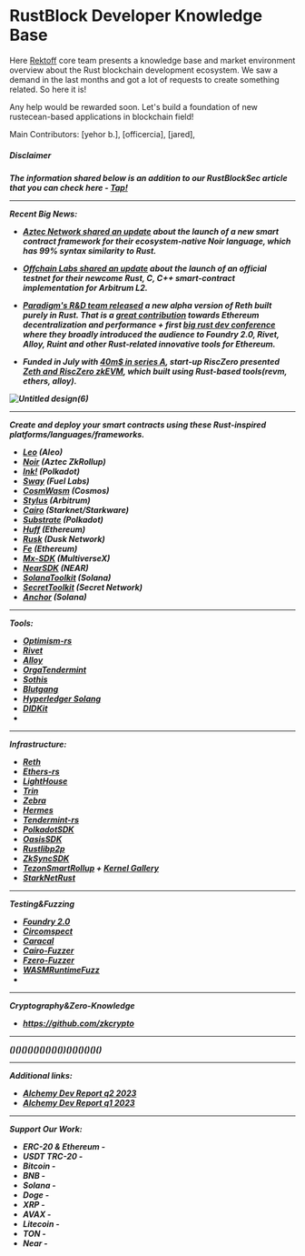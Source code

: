 # RustBlock Developer Knowledge Base


Here [Rektoff](https://twitter.com/rektoff_xyz) core team presents a knowledge base and market environment overview about the Rust blockchain development ecosystem. We saw a demand in the last months and got a lot of requests to create something related. So here it is! 

Any help would be rewarded soon. Let's build a foundation of new rustecean-based applications in blockchain field!

Main Contributors: [yehor b.], [officercia], [jared],

<h5>Disclaimer<h5>

The information shared below is an addition to our RustBlockSec article that you can check here - [Tap!](https://mirror.xyz/0xc34B1730BA53abD717a1E57A358F39C046053581/DLhgR1FqmKdTZyzxilIzykRCIGzEe0lgkhf6VYvnv-E)

--------


**Recent Big News:**

- [Aztec Network shared an update](https://x.com/aztecnetwork/status/1702338983999799374?s=20) about the launch of a new smart contract framework for their ecosystem-native Noir language, which has 99% syntax similarity to Rust.
  
- [Offchain Labs shared an update](https://x.com/OffchainLabs/status/1697232795268177987?s=20) about the launch of an official testnet for their newcome **Rust**, C, C++ smart-contract implementation for Arbitrum L2.

- [Paradigm's R&D team released](https://x.com/gakonst/status/1671186635814473728?s=20) a new alpha version of Reth built purely in Rust. That is a [great contribution](https://clientdiversity.org/) towards Ethereum decentralization and performance + first [big rust dev conference](https://www.youtube.com/watch?v=aFk0WymgAo8) where they broadly introduced the audience to Foundry 2.0, Rivet, Alloy, Ruint and other Rust-related innovative tools for Ethereum.

- Funded in July with [40m$ in series A](https://www.risczero.com/news/series-a), start-up RiscZero presented [Zeth and RiscZero zkEVM](https://www.risczero.com/news/zeth-release), which built using Rust-based tools(revm, ethers, alloy).

![Untitled design(6)](https://github.com/Rektoff/RustBlockSec/assets/144442822/4fbcc71b-48b1-4632-921d-85f9ae71a4d7)

--------

Create and deploy your smart contracts using these Rust-inspired platforms/languages/frameworks.

- [Leo](https://github.com/AleoHQ/leo) (Aleo)
- [Noir](https://github.com/noir-lang/noir) (Aztec ZkRollup)
- [Ink!](https://github.com/paritytech/ink) (Polkadot)
- [Sway](https://github.com/FuelLabs/sway) (Fuel Labs)
- [CosmWasm](https://github.com/CosmWasm/cosmwasm) (Cosmos)
- [Stylus](https://github.com/OffchainLabs/stylus) (Arbitrum)
- [Cairo](https://github.com/starkware-libs/cairo) (Starknet/Starkware)
- [Substrate](https://github.com/paritytech/substrate) (Polkadot)
- [Huff](https://github.com/huff-language/huffc) (Ethereum)
- [Rusk](https://github.com/dusk-network/rusk) (Dusk Network)
- [Fe](https://github.com/ethereum/fe) (Ethereum)
- [Mx-SDK](https://github.com/multiversx/mx-sdk-rs) (MultiverseX)
- [NearSDK](https://github.com/near/near-sdk-rs) (NEAR)
- [SolanaToolkit](https://docs.solana.com/developing/on-chain-programs/developing-rust) (Solana)
- [SecretToolkit](https://github.com/scrtlabs/secret-toolkit) (Secret Network)
- [Anchor](https://github.com/coral-xyz/anchor) (Solana)
  
--------

Tools:

- [Optimism-rs](https://github.com/refcell/optimism-rs)
- [Rivet](https://github.com/paradigmxyz/rivet)
- [Alloy](https://github.com/alloy-rs)
- [OrgaTendermint](https://github.com/turbofish-org/orga)
- [Sothis](https://github.com/rainshowerLabs/sothis)
- [Blutgang](https://github.com/rainshowerLabs/blutgang)
- [Hyperledger Solang](https://github.com/hyperledger/solang)
- [DIDKit](https://github.com/spruceid/didkit)
- []()

--------

Infrastructure:

- [Reth](https://github.com/paradigmxyz/reth)
- [Ethers-rs](https://github.com/gakonst/ethers-rs)
- [LightHouse](https://github.com/sigp/lighthouse)
- [Trin](https://github.com/ethereum/trin)
- [Zebra](https://github.com/ZcashFoundation/zebra)
- [Hermes](https://github.com/informalsystems/hermes)
- [Tendermint-rs](https://github.com/informalsystems/tendermint-rs)
- [PolkadotSDK](https://github.com/paritytech/polkadot-sdk)
- [OasisSDK](https://github.com/oasisprotocol/oasis-sdk)
- [Rustlibp2p](https://github.com/libp2p/rust-libp2p)
- [ZkSyncSDK](https://docs.zksync.io/api/sdk/rust/tutorial/#adding-dependencies)
- [TezonSmartRollup](https://docs.rs/tezos-smart-rollup/latest/tezos_smart_rollup/) + [Kernel Gallery](https://gitlab.com/tezos/kernel-gallery)
- [StarkNetRust](https://github.com/FuzzingLabs/starknet_in_rust)

--------

Testing&Fuzzing

- [Foundry 2.0](https://github.com/foundry-rs/foundry)
- [Circomspect](https://github.com/trailofbits/circomspect)
- [Caracal](https://github.com/crytic/caracal)
- [Cairo-Fuzzer](https://github.com/FuzzingLabs/cairo-fuzzer)
- [Fzero-Fuzzer](https://github.com/FuzzingLabs/fzero_fuzzer)
- [WASMRuntimeFuzz](https://github.com/FuzzingLabs/wasm_runtimes_fuzzing)
- 

--------

Cryptography&Zero-Knowledge

- https://github.com/zkcrypto
--------


()()()()()()()()())()()()()()()


--------

Additional links:

- [Alchemy Dev Report q2 2023](https://www.alchemy.com/blog/web3-developer-report-q2-2023)
- [Alchemy Dev Report q1 2023](https://www.alchemy.com/blog/web3-developer-report-q1-2023)

--------
Support Our Work:

- ERC-20 & Ethereum -
- USDT TRC-20 - 
- Bitcoin - 
- BNB - 
- Solana - 
- Doge -
- XRP - 
- AVAX - 
- Litecoin -
- TON - 
- Near - 

